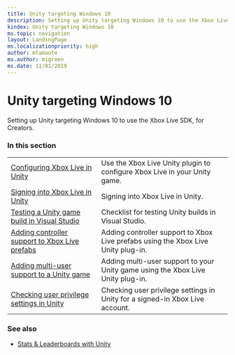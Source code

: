 ```yaml
---
title: Unity targeting Windows 10
description: Setting up Unity targeting Windows 10 to use the Xbox Live SDK, for Creators.
kindex: Unity targeting Windows 10
ms.topic: navigation
layout: LandingPage
ms.localizationpriority: high
author: mlamaute
ms.author: migreen
ms.date: 11/01/2019
---
```


# Unity targeting Windows 10

Setting up Unity targeting Windows 10 to use the Xbox Live SDK, for Creators.


### In this section

|     |     |
| --- | --- |
| [Configuring Xbox Live in Unity](live-configure-xbl-in-unity.md) | Use the Xbox Live Unity plugin to configure Xbox Live in your Unity game. |
| [Signing into Xbox Live in Unity](signin/live-unity-signin-nav.md) | Signing into Xbox Live in Unity. |
| [Testing a Unity game build in Visual Studio](live-test-vstudio-build.md) | Checklist for testing Unity builds in Visual Studio. |
| [Adding controller support to Xbox Live prefabs](live-add-controller-support-xbl-prefabs.md) | Adding controller support to Xbox Live prefabs using the Xbox Live Unity plug-in. |
| [Adding multi-user support to a Unity game](live-add-multi-user-support.md) | Adding multi-user support to your Unity game using the Xbox Live Unity plug-in. |
| [Checking user privilege settings in Unity](live-check-privileges-unity.md) | Checking user privilege settings in Unity for a signed-in Xbox Live account. |

<!-- 
standard template to fill-in to create the new official article: 
| [Setting up Unity targeting Windows 10](unity-win10-cr.md) | Setting up Unity targeting Windows 10 to use the Xbox Live SDK, for Creators. |
-->

### See also

* [Stats & Leaderboards with Unity](../../../../features/player-data/stats-leaderboards/title-managed/unity/live-statslb-unity-nav.md)
